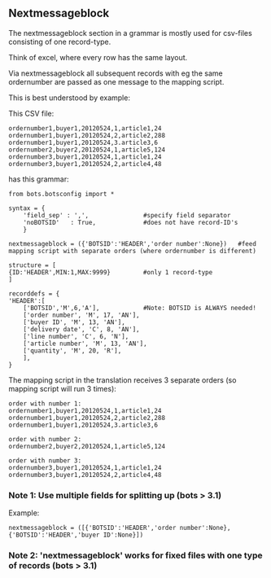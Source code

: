 ## Nextmessageblock

The nextmessageblock section in a grammar is
mostly used for csv-files consisting of one record-type.

Think of excel, where every row has the same layout.

Via nextmessageblock all subsequent records with eg the same
ordernumber are passed as one message to the mapping script.

This is best understood by example:

This CSV file:

    ordernumber1,buyer1,20120524,1,article1,24
    ordernumber1,buyer1,20120524,2,article2,288
    ordernumber1,buyer1,20120524,3.article3,6
    ordernumber2,buyer2,20120524,1,article5,124
    ordernumber3,buyer1,20120524,1,article1,24
    ordernumber3,buyer1,20120524,2,article4,48

has this grammar:

    from bots.botsconfig import *

    syntax = { 
        'field_sep' : ',',               #specify field separator
        'noBOTSID'   : True,             #does not have record-ID's
        }

    nextmessageblock = ({'BOTSID':'HEADER','order number':None})   #feed mapping script with separate orders (where ordernumber is different)

    structure = [             
    {ID:'HEADER',MIN:1,MAX:9999}         #only 1 record-type
    ]

    recorddefs = {
    'HEADER':[    
        ['BOTSID','M',6,'A'],            #Note: BOTSID is ALWAYS needed!
        ['order number', 'M', 17, 'AN'],
        ['buyer ID', 'M', 13, 'AN'],
        ['delivery date', 'C', 8, 'AN'],
        ['line number', 'C', 6, 'N'],
        ['article number', 'M', 13, 'AN'],
        ['quantity', 'M', 20, 'R'],
        ],
    }

The mapping script in the translation receives 3 separate orders (so
mapping script will run 3 times):

    order with number 1:
    ordernumber1,buyer1,20120524,1,article1,24
    ordernumber1,buyer1,20120524,2,article2,288
    ordernumber1,buyer1,20120524,3.article3,6

    order with number 2:
    ordernumber2,buyer2,20120524,1,article5,124

    order with number 3:
    ordernumber3,buyer1,20120524,1,article1,24
    ordernumber3,buyer1,20120524,2,article4,48



### Note 1: Use multiple fields for splitting up (bots \> 3.1)

Example:

    nextmessageblock = ([{'BOTSID':'HEADER','order number':None},{'BOTSID':'HEADER','buyer ID':None}])



### Note 2: 'nextmessageblock' works for fixed files with one type of records (bots \> 3.1)

